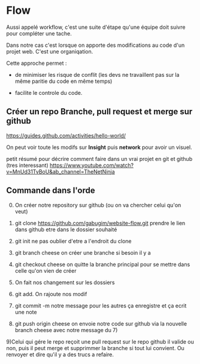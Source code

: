 # **Flow**

Aussi appelé workflow, c'est une suite d'étape qu'une équipe doit suivre pour compléter une tache.

Dans notre cas c'est lorsque on apporte des modifications au code d'un projet web. C'est une organiqation.

Cette approche permet :

- de minimiser les risque de conflit (les devs ne travaillent pas sur la même paritie du code en même temps)

- facilite le controle du code.

## **Créer un repo Branche, pull request et merge sur github**

https://guides.github.com/activities/hello-world/

On peut voir toute les modifs sur **Insight** puis **network** pour avoir un visuel.

petit résumé pour décrire comment faire dans un vrai projet en git et github (tres interessant)
https://www.youtube.com/watch?v=MnUd31TvBoU&ab_channel=TheNetNinja


## **Commande dans l'orde**

0) On créer notre repository sur github (ou on va chercher celui qu'on veut)

1)  git clone https://github.com/gabugim/website-flow.git
prendre le lien dans github 
etre dans le dossier souhaité

2) git init 
ne pas oublier d'etre a l'endroit du clone

3) git branch cheese
on créer une branche si besoin il y a

4) git checkout cheese
on quitte la branche principal pour se mettre dans celle qu'on vien de créer

5) On fait nos changement sur les dossiers

6) git add.
On rajoute nos modif

7) git commit -m notre message pour les autres
ça enregistre et ça ecrit une note

8) git push origin cheese
on envoie notre code sur github via la nouvelle branch cheese avec notre message du 7)

9)Celui qui gére le repo reçoit une pull request sur le repo github il valide ou non, puis il peut merge et supprimmer la branche si tout lui convient. Ou renvoyer et dire qu'il y a des trucs a refaire.